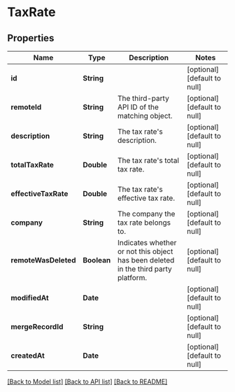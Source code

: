 # TaxRate
## Properties

| Name | Type | Description | Notes |
|------------ | ------------- | ------------- | -------------|
| **id** | **String** |  | [optional] [default to null] |
| **remoteId** | **String** | The third-party API ID of the matching object. | [optional] [default to null] |
| **description** | **String** | The tax rate&#39;s description. | [optional] [default to null] |
| **totalTaxRate** | **Double** | The tax rate&#39;s total tax rate. | [optional] [default to null] |
| **effectiveTaxRate** | **Double** | The tax rate&#39;s effective tax rate. | [optional] [default to null] |
| **company** | **String** | The company the tax rate belongs to. | [optional] [default to null] |
| **remoteWasDeleted** | **Boolean** | Indicates whether or not this object has been deleted in the third party platform. | [optional] [default to null] |
| **modifiedAt** | **Date** |  | [optional] [default to null] |
| **mergeRecordId** | **String** |  | [optional] [default to null] |
| **createdAt** | **Date** |  | [optional] [default to null] |

[[Back to Model list]](../README.md#documentation-for-models) [[Back to API list]](../README.md#documentation-for-api-endpoints) [[Back to README]](../README.md)

